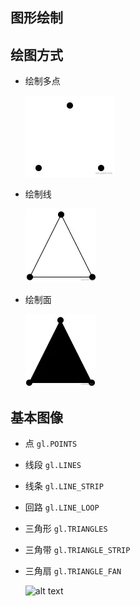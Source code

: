 ## 图形绘制

## 绘图方式

+ 绘制多点

  ![alt text](images/绘制多点.png)

+ 绘制线

  ![alt text](images/绘制线.png)

+ 绘制面

  ![alt text](images/绘制面.png)

## 基本图像

+ 点 `gl.POINTS`

+ 线段 `gl.LINES`

+ 线条 `gl.LINE_STRIP`

+ 回路 `gl.LINE_LOOP`

+ 三角形 `gl.TRIANGLES`

+ 三角带 `gl.TRIANGLE_STRIP`

+ 三角扇 `gl.TRIANGLE_FAN`

  ![alt text](图形/images/基本图形.png)
